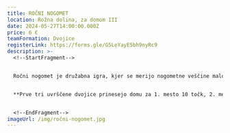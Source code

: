 ```yaml
---
title: ROČNI NOGOMET
location: Rožna dolina, za domom III
date: 2024-05-27T14:00:00.000Z
price: 6 €
teamFormation: Dvojice
registerLink: https://forms.gle/G5LeYayE5bh9nyRc9
description: >-
  <!--StartFragment-->


  Ročni nogomet je družabna igra, kjer se merijo nogometne veščine malo drugače. Pri takšnem nogometu ni tako pomembna fizična kondicija kot pa ročna spretnost in hitro razmišljanje. V tej disciplini je pomembno to, kar imamo v zapestju. Je gostilniška igra, katero študentje običajno vsaj malo poznajo. Sistem tekmovanja bo prilagojen številu prijavljenih parov in ga določa organizator. Pari so lahko moški, ženski ali pa tudi mešani, vendar vsi tekmujejo v skupnem sistemu. Turnirja se lahko udeležijo tudi študentje, ki ne živijo v študentskih domovih.


  **Prve tri uvrščene dvojice prinesejo domu za 1. mesto 10 točk, 2. mesto 8 točk in 3. mesto 6 točk. Oba tekmovalca morata biti iz istega doma, da prineseta svojemu domu točke. Če sta oba tekmovalca iz različnih domov, izbereta za kateri dom bodo štele točke. Če je en član iz doma, drug pa ne, ne dobita točk.** 


  <!--EndFragment-->
imageUrl: /img/ročni-nogomet.jpg
---
```

